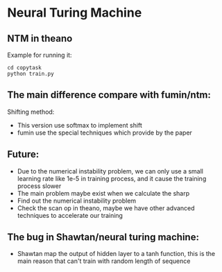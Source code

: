 # Neural Turing Machine 

## NTM in theano

Example for running it:
````
cd copytask
python train.py
````

## The main difference compare with fumin/ntm:
Shifting method:
  - This version use softmax to implement shift
  - fumin use the special techniques which provide by the paper

## Future:
- Due to the numerical instability problem, we can only use a small learning rate like 1e-5 in training process, and it cause the training process slower
- The main problem maybe exist when we calculate the sharp
- Find out the numerical instability problem
- Check the scan op in theano, maybe we have other advanced techniques to accelerate our training

## The bug in Shawtan/neural turing machine:
- Shawtan map the output of hidden layer to a tanh function, this is the main reason that can't train with random length of sequence 

